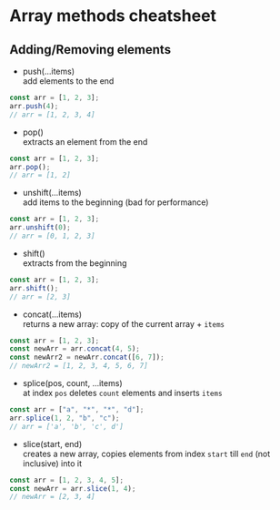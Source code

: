 # Array methods cheatsheet

## Adding/Removing elements

-   push(...items) <br>
    add elements to the end

```js
const arr = [1, 2, 3];
arr.push(4);
// arr = [1, 2, 3, 4]
```

-   pop() <br>
    extracts an element from the end

```js
const arr = [1, 2, 3];
arr.pop();
// arr = [1, 2]
```

-   unshift(...items) <br>
    add items to the beginning (bad for performance)

```js
const arr = [1, 2, 3];
arr.unshift(0);
// arr = [0, 1, 2, 3]
```

-   shift() <br>
    extracts from the beginning

```js
const arr = [1, 2, 3];
arr.shift();
// arr = [2, 3]
```

-   concat(...items) <br>
    returns a new array: copy of the current array + `items`

```js
const arr = [1, 2, 3];
const newArr = arr.concat(4, 5);
const newArr2 = newArr.concat([6, 7]);
// newArr2 = [1, 2, 3, 4, 5, 6, 7]
```

-   splice(pos, count, ...items) <br>
    at index `pos` deletes `count` elements and inserts `items`

```js
const arr = ["a", "*", "*", "d"];
arr.splice(1, 2, "b", "c");
// arr = ['a', 'b', 'c', d']
```

-   slice(start, end) <br>
    creates a new array, copies elements from index `start` till `end` (not inclusive) into it

```js
const arr = [1, 2, 3, 4, 5];
const newArr = arr.slice(1, 4);
// newArr = [2, 3, 4]
```

